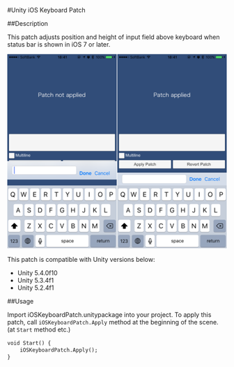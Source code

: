 #Unity iOS Keyboard Patch

##Description

This patch adjusts position and height of input field above keyboard when status bar is shown in iOS 7 or later. 

![](./images/patch.png)

This patch is compatible with Unity versions below:

-	Unity 5.4.0f10
-	Unity 5.3.4f1
-	Unity 5.2.4f1

##Usage

Import iOSKeyboardPatch.unitypackage into your project. To apply this patch, call `iOSKeyboardPatch.Apply` method at the beginning of the scene. (at `Start` method etc.)

```
void Start() {
	iOSKeyboardPatch.Apply();
}
```